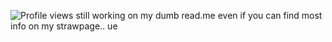 ![Profile views](https://visitor-badge.laobi.icu/badge?page_id=username.username)
still working on my dumb read.me even if you can find most info on my strawpage.. ue
